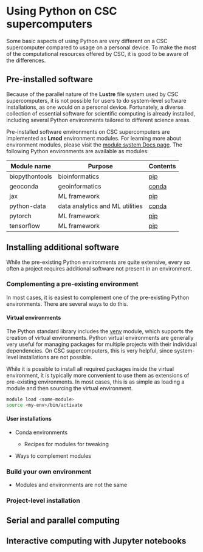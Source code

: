 # Using Python on CSC supercomputers

Some basic aspects of using Python are very different on a CSC
supercomputer compared to usage on a personal device.
To make the most of the computational resources offered by CSC,
it is good to be aware of the differences.

## Pre-installed software

Because of the parallel nature of the **Lustre** file system used by CSC
supercomputers, it is not possible for users to do
system-level software installations, as one would on a personal device.
Fortunately, a diverse collection of essential software for scientific
computing is already installed, including several
Python environments tailored to different science areas.

Pre-installed software environments on CSC supercomputers are implemented as
**Lmod** environment modules. For learning more about environment modules,
please visit the [module system Docs page](../../computing/modules.md).
The following Python environments are available as modules:

| Module name | Purpose | Contents |
|-|-|-|
| biopythontools | bioinformatics | [pip](https://a3s.fi/python-recipes/biopythontools_3.10.6.txt) |
| geoconda | geoinformatics | [conda](https://a3s.fi/python-recipes/geoconda_3.10.9.yml) |
| jax | ML framework | [pip](https://a3s.fi/python-recipes/jax0.4.23_python3.9_cuda12.2_csc_fix1.txt) |
| python-data | data analytics and ML utilities | [conda](https://a3s.fi/python-recipes/python-data-2023-11.yaml) |
| pytorch | ML framework | [pip](https://a3s.fi/python-recipes/pytorch_2.2.1_csc_fix2.txt) |
| tensorflow | ML framework | [pip](https://a3s.fi/python-recipes/tensorflow_2.15.0_rocky3.txt) |

## Installing additional software

While the pre-existing Python environments are quite extensive, every so often
a project requires additional software not present in an environment.

### Complementing a pre-existing environment

In most cases, it is easiest to complement one of the pre-existing Python
environments. There are several ways to do this.

#### Virtual environments

The Python standard library includes the
[venv](https://docs.python.org/3/library/venv.html) module, which supports the
creation of virtual environments. Python virtual environments are generally
very useful for managing packages for multiple projects with their individual
dependencies. On CSC supercomputers, this is very helpful, since system-level
installations are not possible.

While it is possible to install all required packages inside the virtual
environment, it is typically more convenient to use them as extensions of
pre-existing environments. In most cases, this is as simple as loading a module
and then sourcing the virtual environment.

```bash
module load <some-module>
source <my-env>/bin/activate
```

#### User installations 

- Conda environments

	- Recipes for modules for tweaking
- Ways to complement modules

### Build your own environment

- Modules and environments are not the same

### Project-level installation

## Serial and parallel computing

## Interactive computing with Jupyter notebooks


